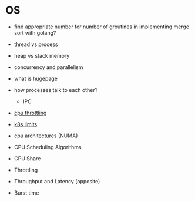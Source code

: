 # OS

- find appropriate number for number of groutines in implementing merge sort with golang?
- thread vs process
- heap vs stack memory
- concurrency and parallelism
- what is hugepage

- how processes talk to each other?
  - IPC

- [cpu throttling](https://www.uber.com/blog/avoiding-cpu-throttling-in-a-containerized-environment)
- [k8s limits](https://www.numeratorengineering.com/requests-are-all-you-need-cpu-limits-and-throttling-in-kubernetes)
- cpu architectures (NUMA)
- CPU Scheduling Algorithms
- CPU Share
- Throttling
- Throughput and Latency (opposite)
- Burst time
